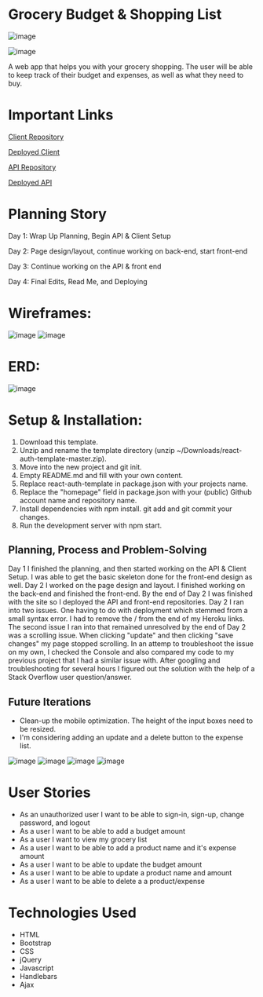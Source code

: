 # Grocery Budget & Shopping List

![image](https://i.imgur.com/92nfIoF.png)

![image](https://i.imgur.com/O5mSxHI.png)

A web app that helps you with your grocery shopping. The user will be able to keep track of their budget and expenses, as well as what they need to buy.

# Important Links

[Client Repository](https://github.com/deadwoman/p4-client)

[Deployed Client](https://deadwoman.github.io/p4-client/)

[API Repository](https://github.com/deadwoman/p4-api)

[Deployed API](https://enigmatic-fortress-92738.herokuapp.com/)

# Planning Story

Day 1: Wrap Up Planning, Begin API & Client Setup

Day 2: Page design/layout, continue working on back-end, start front-end

Day 3: Continue working on the API & front end

Day 4: Final Edits, Read Me, and Deploying

# Wireframes:

![image](https://i.imgur.com/0rwkgZo.jpg)
![image](https://i.imgur.com/b139wfe.jpg)

# ERD:

![image](https://i.imgur.com/sr00p8Q.jpg)

# Setup & Installation:

1. Download this template.
2. Unzip and rename the template directory (unzip ~/Downloads/react-auth-template-master.zip).
3. Move into the new project and git init.
4. Empty README.md and fill with your own content.
5. Replace react-auth-template in package.json with your projects name.
6. Replace the "homepage" field in package.json with your (public) Github account name and repository name.
7. Install dependencies with npm install.
   git add and git commit your changes.
8. Run the development server with npm start.

## Planning, Process and Problem-Solving

Day 1 I finished the planning, and then started working on the API & Client Setup. I was able to get the basic skeleton done for the front-end design as well. Day 2 I worked on the page design and layout. I finished working on the back-end and finished the front-end. By the end of Day 2 I was finished with the site so I deployed the API and front-end repositories. Day 2 I ran into two issues. One having to do with deployment which stemmed from a small syntax error. I had to remove the / from the end of my Heroku links. The second issue I ran into that remained unresolved by the end of Day 2 was a scrolling issue. When clicking "update" and then clicking "save changes" my page stopped scrolling. In an attemp to troubleshoot the issue on my own, I checked the Console and also compared my code to my previous project that I had a similar issue with. After googling and troubleshooting for several hours I figured out the solution with the help of a Stack Overflow user question/answer.

## Future Iterations

- Clean-up the mobile optimization. The height of the input boxes need to be resized.
- I'm considering adding an update and a delete button to the expense list.

![image](https://i.imgur.com/PNZouWB.png)
![image](https://i.imgur.com/AF4gifS.png)
![image](https://i.imgur.com/u7atBJT.png)
![image](https://i.imgur.com/neAD2zj.png)

# User Stories

- As an unauthorized user I want to be able to sign-in, sign-up, change password, and logout
- As a user I want to be able to add a budget amount
- As a user I want to view my grocery list
- As a user I want to be able to add a product name and it's expense amount
- As a user I want to be able to update the budget amount
- As a user I want to be able to update a product name and amount
- As a user I want to be able to delete a a product/expense

# Technologies Used

- HTML
- Bootstrap
- CSS
- jQuery
- Javascript
- Handlebars
- Ajax
